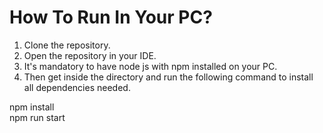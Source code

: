 # How To Run In Your PC?

1. Clone the repository.
2. Open the repository in your IDE.
3. It's mandatory to have node js with npm installed on your PC.
3. Then get inside the directory and run the following command to install all dependencies needed.

npm install  
npm run start

